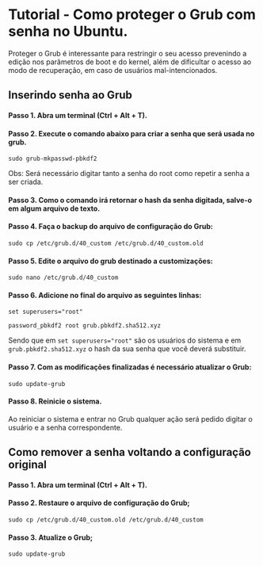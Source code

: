 # Tutorial - Como proteger o Grub com senha no Ubuntu.

Proteger o Grub é interessante para restringir o seu acesso prevenindo a edição nos parâmetros de boot e do kernel, além de dificultar o acesso ao modo de recuperação, em caso de usuários mal-intencionados. 

## Inserindo senha ao Grub

#### Passo 1. Abra um terminal (Ctrl + Alt + T).

#### Passo 2. Execute o comando abaixo para criar a senha que será usada no grub. 
``sudo grub-mkpasswd-pbkdf2``

Obs: Será necessário digitar tanto a senha do root como repetir a senha a ser criada. 

#### Passo 3. Como o comando irá retornar o hash da senha digitada, salve-o em algum arquivo de texto.

#### Passo 4. Faça o backup do arquivo de configuração do Grub:
``sudo cp /etc/grub.d/40_custom /etc/grub.d/40_custom.old``

#### Passo 5. Edite o arquivo do grub destinado a customizações:
``sudo nano /etc/grub.d/40_custom``

#### Passo 6. Adicione no final do arquivo as seguintes linhas:
``set superusers="root"``

``password_pbkdf2 root grub.pbkdf2.sha512.xyz``

Sendo que em `set superusers="root"` são os usuários do sistema e em `grub.pbkdf2.sha512.xyz` o hash da sua senha que você deverá substituir.

#### Passo 7. Com as modificações finalizadas é necessário atualizar o Grub:
``sudo update-grub``

#### Passo 8. Reinicie o sistema.

Ao reiniciar o sistema e entrar no Grub qualquer ação será pedido digitar o usuário e a senha correspondente.

## Como remover a senha voltando a configuração original

#### Passo 1. Abra um terminal (Ctrl + Alt + T).

#### Passo 2. Restaure o arquivo de configuração do Grub;

``sudo cp /etc/grub.d/40_custom.old /etc/grub.d/40_custom``

#### Passo 3. Atualize o Grub;

``sudo update-grub``
